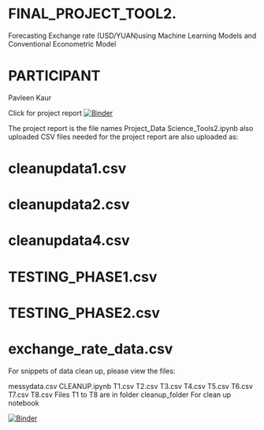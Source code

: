 # FINAL_PROJECT_TOOL2.
Forecasting Exchange rate (USD/YUAN)using Machine Learning Models and Conventional Econometric Model
# PARTICIPANT
Pavleen Kaur

Click for project report
[![Binder](https://mybinder.org/badge_logo.svg)](https://mybinder.org/v2/gh/Pavleen3633/FINAL_PROJECT_TOOL2./master?filepath=Project_Data_Science_Tools2.ipynb)

The project report is the file names Project_Data Science_Tools2.ipynb also uploaded CSV files needed for the project report are also uploaded as:
# cleanupdata1.csv
# cleanupdata2.csv
# cleanupdata4.csv
# TESTING_PHASE1.csv
# TESTING_PHASE2.csv
# exchange_rate_data.csv

For snippets of data clean up, please view the files:

messydata.csv
CLEANUP.ipynb
T1.csv
T2.csv
T3.csv
T4.csv
T5.csv
T6.csv
T7.csv
T8.csv
Files T1 to T8 are in folder cleanup_folder
For clean up notebook

[![Binder](https://mybinder.org/badge_logo.svg)](https://mybinder.org/v2/gh/Pavleen3633/FINAL_PROJECT_TOOL2./master?filepath=CLEANUP.ipynb)
